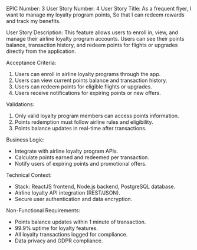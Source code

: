 EPIC Number: 3
User Story Number: 4
User Story Title: As a frequent flyer, I want to manage my loyalty program points, So that I can redeem rewards and track my benefits.

User Story Description: This feature allows users to enroll in, view, and manage their airline loyalty program accounts. Users can see their points balance, transaction history, and redeem points for flights or upgrades directly from the application.

Acceptance Criteria:
1. Users can enroll in airline loyalty programs through the app.
2. Users can view current points balance and transaction history.
3. Users can redeem points for eligible flights or upgrades.
4. Users receive notifications for expiring points or new offers.

Validations:
1. Only valid loyalty program members can access points information.
2. Points redemption must follow airline rules and eligibility.
3. Points balance updates in real-time after transactions.

Business Logic:
- Integrate with airline loyalty program APIs.
- Calculate points earned and redeemed per transaction.
- Notify users of expiring points and promotional offers.

Technical Context:
- Stack: ReactJS frontend, Node.js backend, PostgreSQL database.
- Airline loyalty API integration (REST/JSON).
- Secure user authentication and data encryption.

Non-Functional Requirements:
- Points balance updates within 1 minute of transaction.
- 99.9% uptime for loyalty features.
- All loyalty transactions logged for compliance.
- Data privacy and GDPR compliance.
